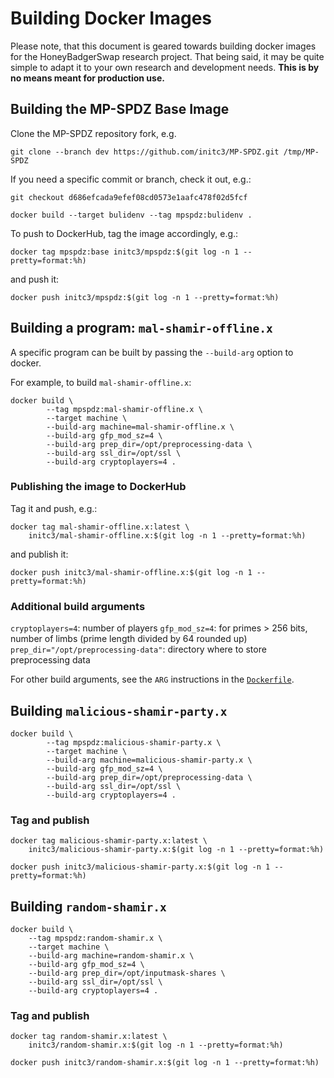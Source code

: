 # Building Docker Images
Please note, that this document is geared towards building docker images for
the HoneyBadgerSwap research project. That being said, it may be quite simple
to adapt it to your own research and development needs. **This is by no means
meant for production use.**

## Building the MP-SPDZ Base Image
Clone the MP-SPDZ repository fork, e.g.

```shell
git clone --branch dev https://github.com/initc3/MP-SPDZ.git /tmp/MP-SPDZ
```

If you need a specific commit or branch, check it out, e.g.:

```shell
git checkout d686efcada9efef08cd0573e1aafc478f02d5fcf
```

```shell
docker build --target bulidenv --tag mpspdz:bulidenv .
```

To push to DockerHub, tag the image accordingly, e.g.:

```shell
docker tag mpspdz:base initc3/mpspdz:$(git log -n 1 --pretty=format:%h)
```

and push it:

```shell
docker push initc3/mpspdz:$(git log -n 1 --pretty=format:%h)
```

## Building a program: `mal-shamir-offline.x`
A specific program can be built by passing the `--build-arg` option to docker.

For example, to build `mal-shamir-offline.x`:

```shell
docker build \
        --tag mpspdz:mal-shamir-offline.x \
        --target machine \
        --build-arg machine=mal-shamir-offline.x \
        --build-arg gfp_mod_sz=4 \
        --build-arg prep_dir=/opt/preprocessing-data \
        --build-arg ssl_dir=/opt/ssl \
        --build-arg cryptoplayers=4 .
```

### Publishing the image to DockerHub
Tag it and push, e.g.:

```shell
docker tag mal-shamir-offline.x:latest \
    initc3/mal-shamir-offline.x:$(git log -n 1 --pretty=format:%h)
```

and publish it:

```shell
docker push initc3/mal-shamir-offline.x:$(git log -n 1 --pretty=format:%h)
```

### Additional build arguments
`cryptoplayers=4`: number of players
`gfp_mod_sz=4`: for primes > 256 bits, number of limbs (prime length
    divided by 64 rounded up)
`prep_dir="/opt/preprocessing-data"`: directory where to store preprocessing data

For other build arguments, see the `ARG` instructions in the
[`Dockerfile`](./Dockerfile).

## Building `malicious-shamir-party.x`

```shell
docker build \
        --tag mpspdz:malicious-shamir-party.x \
        --target machine \
        --build-arg machine=malicious-shamir-party.x \
        --build-arg gfp_mod_sz=4 \
        --build-arg prep_dir=/opt/preprocessing-data \
        --build-arg ssl_dir=/opt/ssl \
        --build-arg cryptoplayers=4 .
```

### Tag and publish
```shell
docker tag malicious-shamir-party.x:latest \
    initc3/malicious-shamir-party.x:$(git log -n 1 --pretty=format:%h)
```
```shell
docker push initc3/malicious-shamir-party.x:$(git log -n 1 --pretty=format:%h)
```

## Building `random-shamir.x`

```shell
docker build \
    --tag mpspdz:random-shamir.x \
    --target machine \
    --build-arg machine=random-shamir.x \
    --build-arg gfp_mod_sz=4 \
    --build-arg prep_dir=/opt/inputmask-shares \
    --build-arg ssl_dir=/opt/ssl \
    --build-arg cryptoplayers=4 .
```

### Tag and publish
```shell
docker tag random-shamir.x:latest \
    initc3/random-shamir.x:$(git log -n 1 --pretty=format:%h)
```
```shell
docker push initc3/random-shamir.x:$(git log -n 1 --pretty=format:%h)
```
